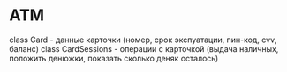 # ATM
class Card - данные карточки (номер, срок экспуатации, пин-код, cvv, баланс)
class CardSessions - операции с карточкой (выдача наличных, положить денюжки, показать сколько деняк осталось)
